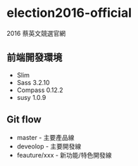 # election2016-official
2016 蔡英文競選官網

## 前端開發環境
- Slim
- Sass 3.2.10
- Compass 0.12.2
- susy 1.0.9

## Git flow
- master - 主要產品線
- deveolop - 主要開發線
- feauture/xxx - 新功能/特色開發線
